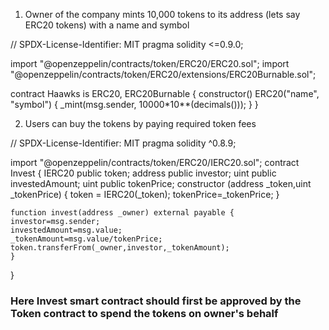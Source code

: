 1. Owner of the company mints 10,000 tokens to its address (lets say ERC20 tokens) with a name and symbol  

// SPDX-License-Identifier: MIT
pragma solidity <=0.9.0;

import "@openzeppelin/contracts/token/ERC20/ERC20.sol";
import "@openzeppelin/contracts/token/ERC20/extensions/ERC20Burnable.sol";

contract Haawks is ERC20, ERC20Burnable {
    constructor() ERC20("name", "symbol") {
        _mint(msg.sender, 10000*10**(decimals()));
    }
}


2. Users can buy the tokens by paying required token fees 

// SPDX-License-Identifier: MIT
pragma solidity ^0.8.9;

import "@openzeppelin/contracts/token/ERC20/IERC20.sol";
contract Invest {
    IERC20 public token;
    address public investor;
    uint public investedAmount;
    uint public tokenPrice;
    constructor (address _token,uint _tokenPrice) {
        token = IERC20(_token);
        tokenPrice=_tokenPrice;
    }

    function invest(address _owner) external payable {
    investor=msg.sender;
    investedAmount=msg.value;
    _tokenAmount=msg.value/tokenPrice;
    token.transferFrom(_owner,investor,_tokenAmount);
    }

} 

### Here Invest smart contract should first be approved by the Token contract to spend the tokens on owner's behalf
